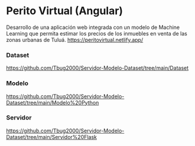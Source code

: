 # Perito Virtual (Angular)
Desarrollo de una aplicación web integrada con un modelo de Machine Learning que permita estimar los precios de los inmuebles en venta de las zonas urbanas de Tuluá.
https://peritovirtual.netlify.app/
### Dataset
https://github.com/Tbug2000/Servidor-Modelo-Dataset/tree/main/Dataset

### Modelo
https://github.com/Tbug2000/Servidor-Modelo-Dataset/tree/main/Modelo%20Python

### Servidor
https://github.com/Tbug2000/Servidor-Modelo-Dataset/tree/main/Servidor%20Flask


